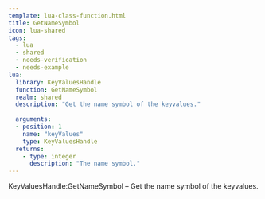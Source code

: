 ```yaml
---
template: lua-class-function.html
title: GetNameSymbol
icon: lua-shared
tags:
  - lua
  - shared
  - needs-verification
  - needs-example
lua:
  library: KeyValuesHandle
  function: GetNameSymbol
  realm: shared
  description: "Get the name symbol of the keyvalues."
  
  arguments:
  - position: 1
    name: "keyValues"
    type: KeyValuesHandle
  returns:
    - type: integer
      description: "The name symbol."
---
```


<div class="lua__search__keywords">
KeyValuesHandle:GetNameSymbol &#x2013; Get the name symbol of the keyvalues.
</div>
